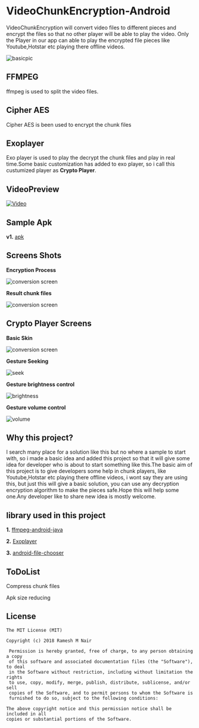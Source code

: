 VideoChunkEncryption-Android
=================

VideoChunkEncryption will convert video files to different pieces and encrypt the files so that no other player will be able to play the video. Only the Player in our app can able to play the encrypted file pieces like Youtube,Hotstar etc playing there offline videos.

![basicpic](https://raw.githubusercontent.com/rameshvoltella/VideoChunkFileEncrypter/release_1/screenfiles/basic.jpg)

## FFMPEG
    
   ffmpeg is used to split the video files.

## Cipher AES 
    
   Cipher AES is been used to encrypt the chunk files

## Exoplayer
 
   Exo player is used to  play the decrypt the chunk files and play in real time.Some basic customization has added to exo player, so i call this custumized player as **Crypto Player**. 

## VideoPreview

[![Video](https://img.youtube.com/vi/PP7Gj3X2hJ8/0.jpg)](https://www.youtube.com/watch?v=PP7Gj3X2hJ8)

## Sample Apk

**v1.**
[apk](https://github.com/rameshvoltella/VideoChunkFileEncrypter/blob/release_1/screenfiles/apk/v1.apk?raw=true)

## Screens Shots

**Encryption Process**

![conversion screen](https://raw.githubusercontent.com/rameshvoltella/VideoChunkFileEncrypter/release_1/screenfiles/home.png)

**Result chunk files**

![conversion screen](https://raw.githubusercontent.com/rameshvoltella/VideoChunkFileEncrypter/release_1/screenfiles/filesys.png)


## Crypto Player Screens

**Basic Skin**

![conversion screen](https://raw.githubusercontent.com/rameshvoltella/VideoChunkFileEncrypter/release_1/screenfiles/player.png)


**Gesture Seeking**

![seek](https://raw.githubusercontent.com/rameshvoltella/VideoChunkFileEncrypter/release_1/screenfiles/seek.png)
 
**Gesture brightness control**

![brightness](https://raw.githubusercontent.com/rameshvoltella/VideoChunkFileEncrypter/release_1/screenfiles/bright.png)

**Gesture volume control**

![volume](https://raw.githubusercontent.com/rameshvoltella/VideoChunkFileEncrypter/release_1/screenfiles/vol.png)

## Why this project?

I search many place for a solution like this but no where a sample to start with, so i made a basic idea and added this project so that it will give some idea for developer who is about to start something like this.The basic aim of this project is to give developers some help in chunk players, like Youtube,Hotstar etc playing there offline videos, i wont say they are using this, but just this will give a basic solution, you can use any decryption encryption algorithm to make the pieces safe.Hope this will help some one.Any developer like to share new idea is mostly welcome.


## library used in this project

**1.** [ffmpeg-android-java](https://github.com/WritingMinds/ffmpeg-android-java) 

**2.** [Exoplayer](https://github.com/google/ExoPlayer) 

**3.** [android-file-chooser](https://github.com/hedzr/android-file-chooser)

## ToDoList

Compress chunk files

Apk size reducing





## License

    The MIT License (MIT)

    Copyright (c) 2018 Ramesh M Nair
 
     Permission is hereby granted, free of charge, to any person obtaining a copy
     of this software and associated documentation files (the "Software"), to deal
     in the Software without restriction, including without limitation the rights
     to use, copy, modify, merge, publish, distribute, sublicense, and/or sell
     copies of the Software, and to permit persons to whom the Software is
     furnished to do so, subject to the following conditions:

    The above copyright notice and this permission notice shall be included in all
    copies or substantial portions of the Software.



